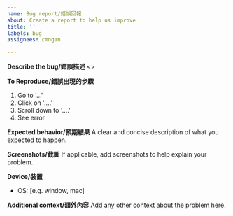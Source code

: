 ```yaml
---
name: Bug report/錯誤回報
about: Create a report to help us improve
title: ''
labels: bug
assignees: cmngan

---
```


**Describe the bug/錯誤描述**
<<A clear and concise description of what the bug is>>

**To Reproduce/錯誤出現的步驟**
1. Go to '...'
2. Click on '....'
3. Scroll down to '....'
4. See error

**Expected behavior/預期結果**
A clear and concise description of what you expected to happen.

**Screenshots/截圖**
If applicable, add screenshots to help explain your problem.

**Device/裝置**
 - OS: [e.g. window, mac]

**Additional context/額外內容**
Add any other context about the problem here.
